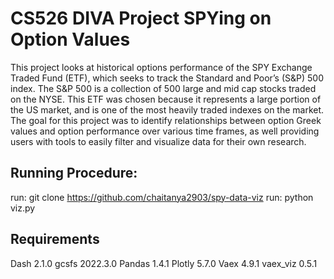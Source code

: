 # CS526 DIVA Project SPYing on Option Values


This project looks at historical options performance of the SPY Exchange Traded Fund (ETF), which seeks to track the Standard and Poor’s (S&P) 500 index. The S&P 500 is a collection of 500 large and mid
cap stocks traded on the NYSE. This ETF was chosen because it represents a large portion of the US market, and is one of the most heavily traded indexes on the market. The goal for
this project was to identify relationships between option Greek values and option performance over various time frames, as well providing users with tools to easily filter and visualize
data for their own research.

## Running Procedure:
run: git clone https://github.com/chaitanya2903/spy-data-viz
run: python viz.py




## Requirements
Dash 2.1.0
gcsfs 2022.3.0
Pandas 1.4.1
Plotly 5.7.0
Vaex 4.9.1
vaex_viz 0.5.1
